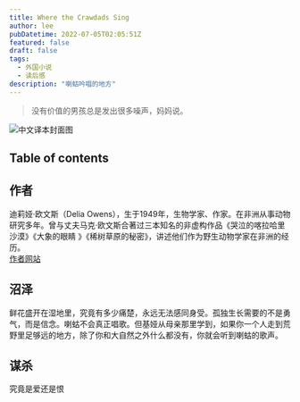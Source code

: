 ```yaml
---
title: Where the Crawdads Sing
author: lee
pubDatetime: 2022-07-05T02:05:51Z
featured: false
draft: false
tags:
  - 外国小说
  - 读后感
description: "喇蛄吟唱的地方"
---
```

> 没有价值的男孩总是发出很多噪声，妈妈说。

![中文译本封面图](@assets/images/WHERE_THE_CRAWDADS_SING.JPG)

## Table of contents

## 作者
迪莉娅·欧文斯（Delia Owens），生于1949年，生物学家、作家。在非洲从事动物研究多年。曾与丈夫马克·欧文斯合著过三本知名的非虚构作品《哭泣的喀拉哈里沙漠》《大象的眼睛 》《稀树草原的秘密》，讲述他们作为野生动物学家在非洲的经历。  
<a href="https://www.deliaowens.com/">作者网站</a>

## 沼泽
鲜花盛开在湿地里，究竟有多少痛楚，永远无法感同身受。孤独生长需要的不是勇气，而是信念。喇蛄不会真正唱歌。但基娅从母亲那里学到，如果你一个人走到荒野里足够远的地方，除了你和大自然之外什么都没有，你就会听到喇蛄的歌声。

## 谋杀
究竟是爱还是恨
